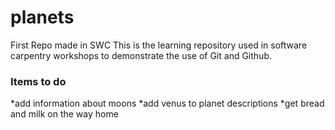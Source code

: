 # planets
First Repo made in SWC
This is the learning repository used in software carpentry workshops to demonstrate the use of Git and Github.

### Items to do

*add information about moons
*add venus to planet descriptions
*get bread and milk on the way home
